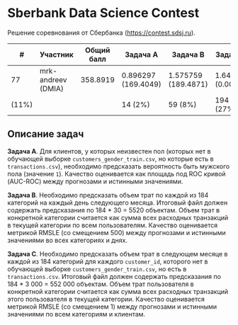 # Sberbank Data Science Contest

Решение соревнования от Сбербанка (https://contest.sdsj.ru). 

| # | Участник |  Общий балл | Задача A | Задача B | Задача C | 
|----------|----------|----------|----------|----------|----------|
| 77 | mrk-andreev (DMIA) | 358.8919 | 0.896297 (169.4049) | 1.575759 (189.4871) | 1.647985 (0.0000) |
| (11%)  | | |  14 (2%) | 59 (8%) | 194 (27%) |

## Описание задач

**Задача A**. Для клиентов, у которых неизвестен пол (которых нет в обучающей выборке ```customers_gender_train.csv```, но которые есть в ```transactions.csv```), необходимо предсказать вероятность быть мужского пола (значение ```1```).
Качество оценивается как площадь под ROC кривой (AUC-ROC) между прогнозами и истинными значениями.

**Задача B**. Необходимо предсказать объем трат по каждой из 184 категорий на каждый день следующего месяца. Итоговый файл должен содержать предсказания по 184 * 30 = 5520 объектам. Объем трат в конкретной категории считается как сумма всех расходных транзакций в текущей категории по всем пользователям.
Качество оценивается метрикой RMSLE (со смещением 500) между прогнозами и истинными значениями во всех категориях и днях.

**Задача C**. Необходимо предсказать объем трат в следующем месяце в каждой из 184 категорий для каждого ```customer_id```, которого нет в обучающей выборке ```customers_gender_train.csv```, но есть в ```transactions.csv```. Итоговый файл должен содержать предсказания по 184 * 3 000 = 552 000 объектам.
Объем трат пользователя в конкретной категории считается как сумма всех расходных транзакций этого пользователя в текущей категории.
Качество оценивается метрикой RMSLE (со смещением 1) между прогнозами и истинными значениями по всем категориям и клиентам.
